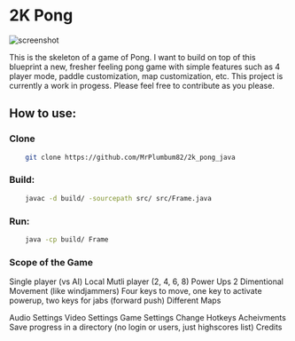 # 2K Pong

![screenshot](https://cloud.githubusercontent.com/assets/11234396/18335198/f54ad640-7596-11e6-8419-0d81b6d3bc56.png)

 This is the skeleton of a game of Pong. I want to build on top of this blueprint a new, fresher feeling pong game with simple features such as 4 player mode, paddle customization, map customization, etc. This project is currently a work in progess. Please feel free to contribute as you please.


## How to use:

### Clone

```bash
	git clone https://github.com/MrPlumbum82/2k_pong_java
```

### Build:

```bash
	javac -d build/ -sourcepath src/ src/Frame.java
```

### Run:

```bash
	java -cp build/ Frame
```

### Scope of the Game

Single player (vs AI)
Local Mutli player (2, 4, 6, 8)
Power Ups
2 Dimentional Movement (like windjammers)
Four keys to move, one key to activate powerup, two keys for jabs (forward push)
Different Maps

Audio Settings
Video Settings
Game Settings
Change Hotkeys
Acheivments
Save progress in a directory (no login or users, just highscores list)
Credits

